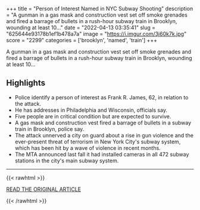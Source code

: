 +++
title = "Person of Interest Named in NYC Subway Shooting"
description = "A gunman in a gas mask and construction vest set off smoke grenades and fired a barrage of bullets in a rush-hour subway train in Brooklyn, wounding at least 10..."
date = "2022-04-13 03:35:41"
slug = "625644e93178b1ef1b478a7a"
image = "https://i.imgur.com/3j60k7k.jpg"
score = "2299"
categories = ['brooklyn', 'named', 'train']
+++

A gunman in a gas mask and construction vest set off smoke grenades and fired a barrage of bullets in a rush-hour subway train in Brooklyn, wounding at least 10...

## Highlights

- Police identify a person of interest as Frank R. James, 62, in relation to the attack.
- He has addresses in Philadelphia and Wisconsin, officials say.
- Five people are in critical condition but are expected to survive.
- A gas mask and construction vest fired a barrage of bullets in a subway train in Brooklyn, police say.
- The attack unnerved a city on guard about a rise in gun violence and the ever-present threat of terrorism in New York City's subway system, which has been hit by a wave of violence in recent months.
- The MTA announced last fall it had installed cameras in all 472 subway stations in the city's main subway system.

---

{{< rawhtml >}}
  <p class="article-category">
    <a target="_blank" href="https://www.nbcwashington.com/news/national-international/multiple-shot-unexploded-devices-found-at-nyc-train-station/3022738/">READ THE ORIGINAL ARTICLE</a>
  </p>
{{< /rawhtml >}}
